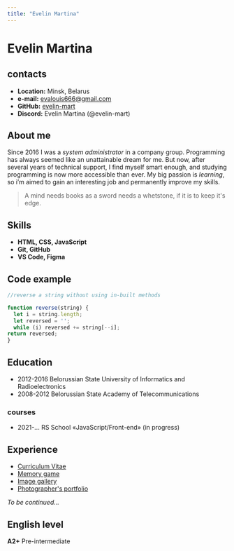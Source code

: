```yaml
---
title: "Evelin Martina"
---
```


# Evelin Martina

## contacts

- **Location:** Minsk, Belarus
- **e-mail:** <evalouis666@gmail.com>
- **GitHub:** [evelin-mart](https://github.com/evelin-mart)
- **Discord:** Evelin Martina (@evelin-mart)

## About me

Since 2016 I was a _system administrator_ in a company group.
Programming has always seemed like an unattainable dream for me.
But now, after several years of technical support, I find myself
smart enough, and studying programming is now more accessible than
ever.
My big passion is _learning_, so i’m aimed to gain an interesting
job and permanently improve my skills.

> A mind needs books as a sword needs a whetstone, if it is to keep it's edge.

## Skills

- **HTML, CSS, JavaScript**
- **Git, GitHub**
- **VS Code, Figma**

## Code example

```JavaScript
//reverse a string without using in-built methods

function reverse(string) {
  let i = string.length;
  let reversed = '';
  while (i) reversed += string[--i];
return reversed;
}
```

## Education

- 2012-2016 Belorussian State University of Informatics and Radioelectronics
- 2008-2012 Belorussian State Academy of Telecommunications

### courses

- 2021-... RS School «JavaScript/Front-end» (in progress)

## Experience

- [Curriculum Vitae](https://evelin-mart.github.io/rsschool-cv/)
- [Memory game](https://rolling-scopes-school.github.io/evelin-mart-JSFEPRESCHOOL/memory-game/)
- [Image gallery](https://rolling-scopes-school.github.io/evelin-mart-JSFEPRESCHOOL/image-galery/)
- [Photographer's portfolio](https://rolling-scopes-school.github.io/evelin-mart-JSFEPRESCHOOL/portfolio/)

_To be continued..._

## English level

**A2+** Pre-intermediate
